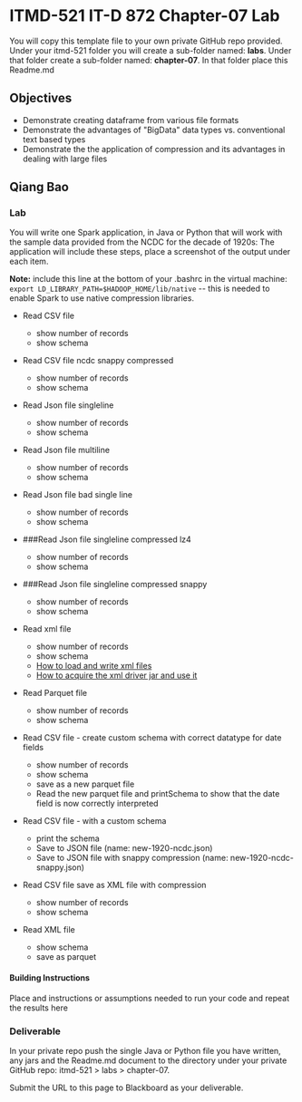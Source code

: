 # ITMD-521 IT-D 872 Chapter-07 Lab

You will copy this template file to your own private GitHub repo provided.  Under your itmd-521 folder you will create a sub-folder named: **labs**.  Under that folder create a sub-folder named: **chapter-07**.  In that folder place this Readme.md

## Objectives

- Demonstrate creating dataframe from various file formats
- Demonstrate the advantages of "BigData" data types vs. conventional text based types
- Demonstrate the the application of compression and its advantages in dealing with large files

## Qiang Bao

### Lab

You will write one Spark application, in Java or Python that will work with the sample data provided from the NCDC for the decade of 1920s:  The application will include these steps, place a screenshot of the output under each item.

**Note:** include this line at the bottom of your .bashrc in the virtual machine: `export LD_LIBRARY_PATH=$HADOOP_HOME/lib/native` -- this is needed to enable Spark to use native compression libraries.

- Read CSV file
  - show number of records
  - show schema

- Read CSV file ncdc snappy compressed
  - show number of records
  - show schema

- Read Json file singleline
  - show number of records
  - show schema

- Read Json file multiline
  - show number of records
  - show schema

- Read Json file bad single line
  - show number of records
  - show schema

- ###Read Json file singleline compressed lz4
  - show number of records
  - show schema

- ###Read Json file singleline compressed snappy
  - show number of records
  - show schema

- Read xml file
  - show number of records
  - show schema
  - [How to load and write xml files](http://www.thehadoopguy.com/2019/09/how-to-parse-xml-data-to-saprk-dataframe.html "How to load xml driver")
  - [How to acquire the xml driver jar and use it](https://github.com/databricks/spark-xml "How to aquire the xml driver")

- Read Parquet file
  - show number of records
  - show schema

- Read CSV file - create custom schema with correct datatype for date fields
  - show number of records
  - show schema
  - save as a new parquet file
  - Read the new parquet file and printSchema to show that the date field is now correctly interpreted

- Read CSV file - with a custom schema
  - print the schema
  - Save to JSON file (name: new-1920-ncdc.json)
  - Save to JSON file with snappy compression (name: new-1920-ncdc-snappy.json)

- Read CSV file save as XML file with compression
  - show number of records
  - show schema

- Read XML file
  - show schema
  - save as parquet

#### Building Instructions

Place and instructions or assumptions needed to run your code and repeat the results here

### Deliverable

In your private repo push the single Java or Python file you have written, any jars and the Readme.md document to the directory under your private GitHub repo: itmd-521 > labs > chapter-07. 

Submit the URL to this page to Blackboard as your deliverable.
